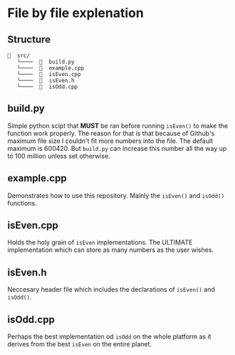 # File by file explenation

## Structure
```
📂  src/
   └────  📄  build.py
   └────  📄  example.cpp
   └────  📄  isEven.cpp
   └────  📄  isEven.h
   └────  📄  isOdd.cpp
```

## build.py

Simple python scipt that **MUST** be ran before running `isEven()` to make the function work properly. The reason for that is that because of Github's maximum file size I couldn't fit more numbers into the file. The default maximum is 600420. But `build.py` can increase this number all the way up to 100 million unless set otherwise.

## example.cpp

Demonstrates how to use this repository. Mainly the `isEven()` and `isOdd()` functions.

## isEven.cpp

Holds the holy grain of `isEven` implementations. The ULTIMATE implementation which can store as many numbers as the user wishes.

## isEven.h

Neccesary header file which includes the declarations of `isEven()` and `isOdd()`.

## isOdd.cpp

Perhaps the best implementation od `isOdd` on the whole platform as it derives from the best `isEven` on the entire planet.
